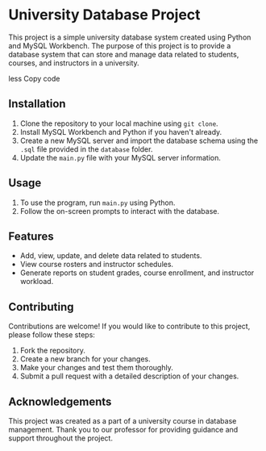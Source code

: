 <!DOCTYPE html>
<html>
  <head>
    <meta charset="UTF-8">
  </head>
  <body>
    <h1>University Database Project</h1>
    <p>This project is a simple university database system created using Python and MySQL Workbench. The purpose of this project is to provide a database system that can store and manage data related to students, courses, and instructors in a university.</p>
less
Copy code
<h2>Installation</h2>
<ol>
  <li>Clone the repository to your local machine using <code>git clone</code>.</li>
  <li>Install MySQL Workbench and Python if you haven't already.</li>
  <li>Create a new MySQL server and import the database schema using the <code>.sql</code> file provided in the <code>database</code> folder.</li>
  <li>Update the <code>main.py</code> file with your MySQL server information.</li>
</ol>

<h2>Usage</h2>
<ol>
  <li>To use the program, run <code>main.py</code> using Python.</li>
  <li>Follow the on-screen prompts to interact with the database.</li>
</ol>

<h2>Features</h2>
<ul>
  <li>Add, view, update, and delete data related to students.</li>
  <li>View course rosters and instructor schedules.</li>
  <li>Generate reports on student grades, course enrollment, and instructor workload.</li>
</ul>

<h2>Contributing</h2>
<p>Contributions are welcome! If you would like to contribute to this project, please follow these steps:</p>
<ol>
  <li>Fork the repository.</li>
  <li>Create a new branch for your changes.</li>
  <li>Make your changes and test them thoroughly.</li>
  <li>Submit a pull request with a detailed description of your changes.</li>
</ol>


<h2>Acknowledgements</h2>
<p>This project was created as a part of a university course in database management. Thank you to our professor for providing guidance and support throughout the project.</p>
